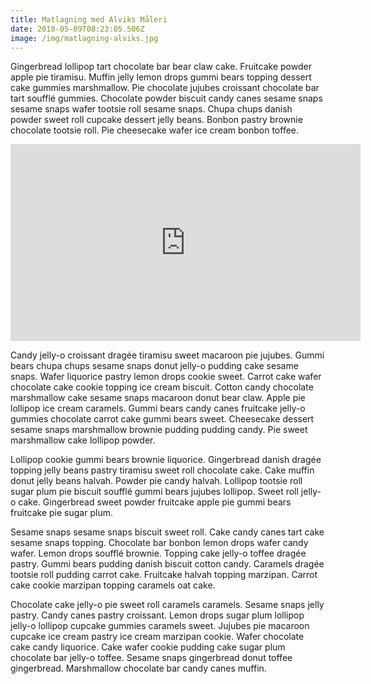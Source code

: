 ```yaml
---
title: Matlagning med Alviks Måleri
date: 2018-05-09T08:23:05.506Z
image: /img/matlagning-alviks.jpg
---
```

Gingerbread lollipop tart chocolate bar bear claw cake. Fruitcake powder apple pie tiramisu. Muffin jelly lemon drops gummi bears topping dessert cake gummies marshmallow. Pie chocolate jujubes croissant chocolate bar tart soufflé gummies. Chocolate powder biscuit candy canes sesame snaps sesame snaps wafer tootsie roll sesame snaps. Chupa chups danish powder sweet roll cupcake dessert jelly beans. Bonbon pastry brownie chocolate tootsie roll. Pie cheesecake wafer ice cream bonbon toffee.

<iframe width="560" height="315" src="https://www.youtube.com/embed/UhDHiXpGy8c?rel=0&amp;showinfo=0" frameborder="0" allow="autoplay; encrypted-media" allowfullscreen></iframe>

Candy jelly-o croissant dragée tiramisu sweet macaroon pie jujubes. Gummi bears chupa chups sesame snaps donut jelly-o pudding cake sesame snaps. Wafer liquorice pastry lemon drops cookie sweet. Carrot cake wafer chocolate cake cookie topping ice cream biscuit. Cotton candy chocolate marshmallow cake sesame snaps macaroon donut bear claw. Apple pie lollipop ice cream caramels. Gummi bears candy canes fruitcake jelly-o gummies chocolate carrot cake gummi bears sweet. Cheesecake dessert sesame snaps marshmallow brownie pudding pudding candy. Pie sweet marshmallow cake lollipop powder.

Lollipop cookie gummi bears brownie liquorice. Gingerbread danish dragée topping jelly beans pastry tiramisu sweet roll chocolate cake. Cake muffin donut jelly beans halvah. Powder pie candy halvah. Lollipop tootsie roll sugar plum pie biscuit soufflé gummi bears jujubes lollipop. Sweet roll jelly-o cake. Gingerbread sweet powder fruitcake apple pie gummi bears fruitcake pie sugar plum.

Sesame snaps sesame snaps biscuit sweet roll. Cake candy canes tart cake sesame snaps topping. Chocolate bar bonbon lemon drops wafer candy wafer. Lemon drops soufflé brownie. Topping cake jelly-o toffee dragée pastry. Gummi bears pudding danish biscuit cotton candy. Caramels dragée tootsie roll pudding carrot cake. Fruitcake halvah topping marzipan. Carrot cake cookie marzipan topping caramels oat cake.

Chocolate cake jelly-o pie sweet roll caramels caramels. Sesame snaps jelly pastry. Candy canes pastry croissant. Lemon drops sugar plum lollipop jelly-o lollipop cupcake gummies caramels sweet. Jujubes pie macaroon cupcake ice cream pastry ice cream marzipan cookie. Wafer chocolate cake candy liquorice. Cake wafer cookie pudding cake sugar plum chocolate bar jelly-o toffee. Sesame snaps gingerbread donut toffee gingerbread. Marshmallow chocolate bar candy canes muffin.
